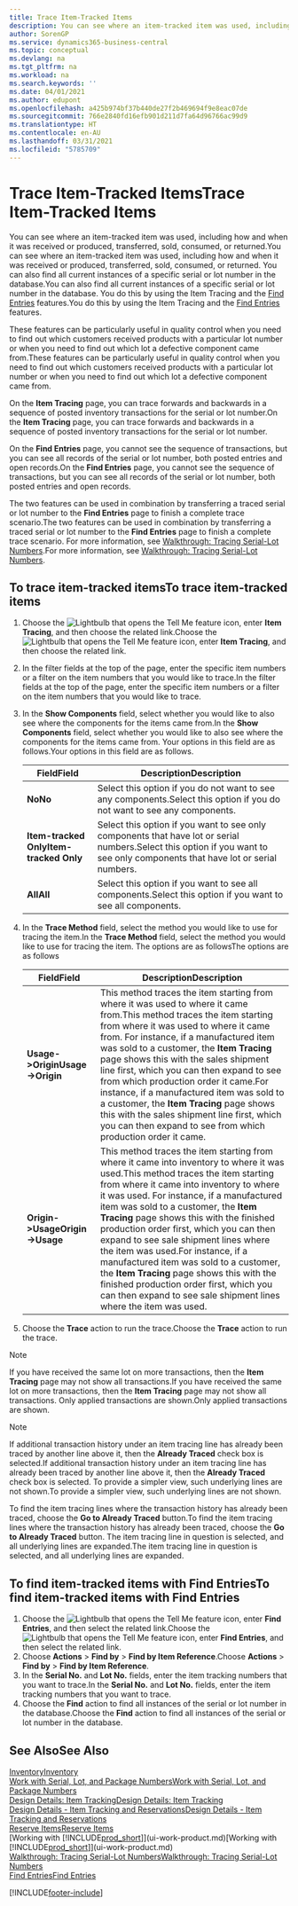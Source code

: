```yaml
---
title: Trace Item-Tracked Items
description: You can see where an item-tracked item was used, including how and when it was received or produced, transferred, sold, consumed, or returned. You can also find all current instances of a specific serial or lot number in the database. You do this by using the Item Tracing and the Find Entries features.
author: SorenGP
ms.service: dynamics365-business-central
ms.topic: conceptual
ms.devlang: na
ms.tgt_pltfrm: na
ms.workload: na
ms.search.keywords: ''
ms.date: 04/01/2021
ms.author: edupont
ms.openlocfilehash: a425b974bf37b440de27f2b469694f9e8eac07de
ms.sourcegitcommit: 766e2840fd16efb901d211d7fa64d96766ac99d9
ms.translationtype: HT
ms.contentlocale: en-AU
ms.lasthandoff: 03/31/2021
ms.locfileid: "5785709"
---
```

# <a name="trace-item-tracked-items"></a><span data-ttu-id="8b536-105">Trace Item-Tracked Items</span><span class="sxs-lookup"><span data-stu-id="8b536-105">Trace Item-Tracked Items</span></span>
<span data-ttu-id="8b536-106">You can see where an item-tracked item was used, including how and when it was received or produced, transferred, sold, consumed, or returned.</span><span class="sxs-lookup"><span data-stu-id="8b536-106">You can see where an item-tracked item was used, including how and when it was received or produced, transferred, sold, consumed, or returned.</span></span> <span data-ttu-id="8b536-107">You can also find all current instances of a specific serial or lot number in the database.</span><span class="sxs-lookup"><span data-stu-id="8b536-107">You can also find all current instances of a specific serial or lot number in the database.</span></span> <span data-ttu-id="8b536-108">You do this by using the Item Tracing and the [Find Entries](ui-find-entries.md) features.</span><span class="sxs-lookup"><span data-stu-id="8b536-108">You do this by using the Item Tracing and the [Find Entries](ui-find-entries.md) features.</span></span>  

<span data-ttu-id="8b536-109">These features can be particularly useful in quality control when you need to find out which customers received products with a particular lot number or when you need to find out which lot a defective component came from.</span><span class="sxs-lookup"><span data-stu-id="8b536-109">These features can be particularly useful in quality control when you need to find out which customers received products with a particular lot number or when you need to find out which lot a defective component came from.</span></span>  

 <span data-ttu-id="8b536-110">On the **Item Tracing** page, you can trace forwards and backwards in a sequence of posted inventory transactions for the serial or lot number.</span><span class="sxs-lookup"><span data-stu-id="8b536-110">On the **Item Tracing** page, you can trace forwards and backwards in a sequence of posted inventory transactions for the serial or lot number.</span></span>  

 <span data-ttu-id="8b536-111">On the **Find Entries** page, you cannot see the sequence of transactions, but you can see all records of the serial or lot number, both posted entries and open records.</span><span class="sxs-lookup"><span data-stu-id="8b536-111">On the **Find Entries** page, you cannot see the sequence of transactions, but you can see all records of the serial or lot number, both posted entries and open records.</span></span>  

 <span data-ttu-id="8b536-112">The two features can be used in combination by transferring a traced serial or lot number to the **Find Entries** page to finish a complete trace scenario.</span><span class="sxs-lookup"><span data-stu-id="8b536-112">The two features can be used in combination by transferring a traced serial or lot number to the **Find Entries** page to finish a complete trace scenario.</span></span> <span data-ttu-id="8b536-113">For more information, see [Walkthrough: Tracing Serial-Lot Numbers](walkthrough-tracing-serial-lot-numbers.md).</span><span class="sxs-lookup"><span data-stu-id="8b536-113">For more information, see [Walkthrough: Tracing Serial-Lot Numbers](walkthrough-tracing-serial-lot-numbers.md).</span></span>  

## <a name="to-trace-item-tracked-items"></a><span data-ttu-id="8b536-114">To trace item-tracked items</span><span class="sxs-lookup"><span data-stu-id="8b536-114">To trace item-tracked items</span></span>  

1.  <span data-ttu-id="8b536-115">Choose the ![Lightbulb that opens the Tell Me feature](media/ui-search/search_small.png "Tell me what you want to do") icon, enter **Item Tracing**, and then choose the related link.</span><span class="sxs-lookup"><span data-stu-id="8b536-115">Choose the ![Lightbulb that opens the Tell Me feature](media/ui-search/search_small.png "Tell me what you want to do") icon, enter **Item Tracing**, and then choose the related link.</span></span>  
2.  <span data-ttu-id="8b536-116">In the filter fields at the top of the page, enter the specific item numbers or a filter on the item numbers that you would like to trace.</span><span class="sxs-lookup"><span data-stu-id="8b536-116">In the filter fields at the top of the page, enter the specific item numbers or a filter on the item numbers that you would like to trace.</span></span>  
3.  <span data-ttu-id="8b536-117">In the **Show Components** field, select whether you would like to also see where the components for the items came from.</span><span class="sxs-lookup"><span data-stu-id="8b536-117">In the **Show Components** field, select whether you would like to also see where the components for the items came from.</span></span> <span data-ttu-id="8b536-118">Your options in this field are as follows.</span><span class="sxs-lookup"><span data-stu-id="8b536-118">Your options in this field are as follows.</span></span>  

    |<span data-ttu-id="8b536-119">Field</span><span class="sxs-lookup"><span data-stu-id="8b536-119">Field</span></span>|<span data-ttu-id="8b536-120">Description</span><span class="sxs-lookup"><span data-stu-id="8b536-120">Description</span></span>|  
    |----------------------------------|---------------------------------------|  
    |<span data-ttu-id="8b536-121">**No**</span><span class="sxs-lookup"><span data-stu-id="8b536-121">**No**</span></span>|<span data-ttu-id="8b536-122">Select this option if you do not want to see any components.</span><span class="sxs-lookup"><span data-stu-id="8b536-122">Select this option if you do not want to see any components.</span></span>|  
    |<span data-ttu-id="8b536-123">**Item-tracked Only**</span><span class="sxs-lookup"><span data-stu-id="8b536-123">**Item-tracked Only**</span></span>|<span data-ttu-id="8b536-124">Select this option if you want to see only components that have lot or serial numbers.</span><span class="sxs-lookup"><span data-stu-id="8b536-124">Select this option if you want to see only components that have lot or serial numbers.</span></span>|  
    |<span data-ttu-id="8b536-125">**All**</span><span class="sxs-lookup"><span data-stu-id="8b536-125">**All**</span></span>|<span data-ttu-id="8b536-126">Select this option if you want to see all components.</span><span class="sxs-lookup"><span data-stu-id="8b536-126">Select this option if you want to see all components.</span></span>|  

4.  <span data-ttu-id="8b536-127">In the **Trace Method** field, select the method you would like to use for tracing the item.</span><span class="sxs-lookup"><span data-stu-id="8b536-127">In the **Trace Method** field, select the method you would like to use for tracing the item.</span></span> <span data-ttu-id="8b536-128">The options are as follows</span><span class="sxs-lookup"><span data-stu-id="8b536-128">The options are as follows</span></span>  

    |<span data-ttu-id="8b536-129">Field</span><span class="sxs-lookup"><span data-stu-id="8b536-129">Field</span></span>|<span data-ttu-id="8b536-130">Description</span><span class="sxs-lookup"><span data-stu-id="8b536-130">Description</span></span>|  
    |----------------------------------|---------------------------------------|  
    |<span data-ttu-id="8b536-131">**Usage->Origin**</span><span class="sxs-lookup"><span data-stu-id="8b536-131">**Usage->Origin**</span></span>|<span data-ttu-id="8b536-132">This method traces the item starting from where it was used to where it came from.</span><span class="sxs-lookup"><span data-stu-id="8b536-132">This method traces the item starting from where it was used to where it came from.</span></span> <span data-ttu-id="8b536-133">For instance, if a manufactured item was sold to a customer, the **Item Tracing** page shows this with the sales shipment line first, which you can then expand to see from which production order it came.</span><span class="sxs-lookup"><span data-stu-id="8b536-133">For instance, if a manufactured item was sold to a customer, the **Item Tracing** page shows this with the sales shipment line first, which you can then expand to see from which production order it came.</span></span>|  
    |<span data-ttu-id="8b536-134">**Origin->Usage**</span><span class="sxs-lookup"><span data-stu-id="8b536-134">**Origin->Usage**</span></span>|<span data-ttu-id="8b536-135">This method traces the item starting from where it came into inventory to where it was used.</span><span class="sxs-lookup"><span data-stu-id="8b536-135">This method traces the item starting from where it came into inventory to where it was used.</span></span> <span data-ttu-id="8b536-136">For instance, if a manufactured item was sold to a customer, the **Item Tracing** page shows this with the finished production order first, which you can then expand to see sale shipment lines where the item was used.</span><span class="sxs-lookup"><span data-stu-id="8b536-136">For instance, if a manufactured item was sold to a customer, the **Item Tracing** page shows this with the finished production order first, which you can then expand to see sale shipment lines where the item was used.</span></span>|  

5.  <span data-ttu-id="8b536-137">Choose the **Trace** action to run the trace.</span><span class="sxs-lookup"><span data-stu-id="8b536-137">Choose the **Trace** action to run the trace.</span></span>  

> [!NOTE]  
>  <span data-ttu-id="8b536-138">If you have received the same lot on more transactions, then the **Item Tracing** page may not show all transactions.</span><span class="sxs-lookup"><span data-stu-id="8b536-138">If you have received the same lot on more transactions, then the **Item Tracing** page may not show all transactions.</span></span> <span data-ttu-id="8b536-139">Only applied transactions are shown.</span><span class="sxs-lookup"><span data-stu-id="8b536-139">Only applied transactions are shown.</span></span>  

> [!NOTE]  
>  <span data-ttu-id="8b536-140">If additional transaction history under an item tracing line has already been traced by another line above it, then the **Already Traced** check box is selected.</span><span class="sxs-lookup"><span data-stu-id="8b536-140">If additional transaction history under an item tracing line has already been traced by another line above it, then the **Already Traced** check box is selected.</span></span> <span data-ttu-id="8b536-141">To provide a simpler view, such underlying lines are not shown.</span><span class="sxs-lookup"><span data-stu-id="8b536-141">To provide a simpler view, such underlying lines are not shown.</span></span>  
>   
>  <span data-ttu-id="8b536-142">To find the item tracing lines where the transaction history has already been traced, choose the **Go to Already Traced** button.</span><span class="sxs-lookup"><span data-stu-id="8b536-142">To find the item tracing lines where the transaction history has already been traced, choose the **Go to Already Traced** button.</span></span> <span data-ttu-id="8b536-143">The item tracing line in question is selected, and all underlying lines are expanded.</span><span class="sxs-lookup"><span data-stu-id="8b536-143">The item tracing line in question is selected, and all underlying lines are expanded.</span></span>  

## <a name="to-find-item-tracked-items-with-find-entries"></a><span data-ttu-id="8b536-144">To find item-tracked items with Find Entries</span><span class="sxs-lookup"><span data-stu-id="8b536-144">To find item-tracked items with Find Entries</span></span>  

1. <span data-ttu-id="8b536-145">Choose the ![Lightbulb that opens the Tell Me feature](media/ui-search/search_small.png "Tell me what you want to do") icon, enter **Find Entries**, and then select the related link.</span><span class="sxs-lookup"><span data-stu-id="8b536-145">Choose the ![Lightbulb that opens the Tell Me feature](media/ui-search/search_small.png "Tell me what you want to do") icon, enter **Find Entries**, and then select the related link.</span></span>  
2. <span data-ttu-id="8b536-146">Choose **Actions** > **Find by** > **Find by Item Reference**.</span><span class="sxs-lookup"><span data-stu-id="8b536-146">Choose **Actions** > **Find by** > **Find by Item Reference**.</span></span>
3. <span data-ttu-id="8b536-147">In the **Serial No.** and **Lot No.** fields, enter the item tracking numbers that you want to trace.</span><span class="sxs-lookup"><span data-stu-id="8b536-147">In the **Serial No.** and **Lot No.** fields, enter the item tracking numbers that you want to trace.</span></span>  
4. <span data-ttu-id="8b536-148">Choose the **Find** action to find all instances of the serial or lot number in the database.</span><span class="sxs-lookup"><span data-stu-id="8b536-148">Choose the **Find** action to find all instances of the serial or lot number in the database.</span></span>  

## <a name="see-also"></a><span data-ttu-id="8b536-149">See Also</span><span class="sxs-lookup"><span data-stu-id="8b536-149">See Also</span></span>

[<span data-ttu-id="8b536-150">Inventory</span><span class="sxs-lookup"><span data-stu-id="8b536-150">Inventory</span></span>](inventory-manage-inventory.md)  
[<span data-ttu-id="8b536-151">Work with Serial, Lot, and Package Numbers</span><span class="sxs-lookup"><span data-stu-id="8b536-151">Work with Serial, Lot, and Package Numbers</span></span>](inventory-how-work-item-tracking.md)  
[<span data-ttu-id="8b536-152">Design Details: Item Tracking</span><span class="sxs-lookup"><span data-stu-id="8b536-152">Design Details: Item Tracking</span></span>](design-details-item-tracking.md)  
[<span data-ttu-id="8b536-153">Design Details - Item Tracking and Reservations</span><span class="sxs-lookup"><span data-stu-id="8b536-153">Design Details - Item Tracking and Reservations</span></span>](design-details-item-tracking-and-reservations.md)  
[<span data-ttu-id="8b536-154">Reserve Items</span><span class="sxs-lookup"><span data-stu-id="8b536-154">Reserve Items</span></span>](inventory-how-to-reserve-items.md)  
<span data-ttu-id="8b536-155">[Working with [!INCLUDE[prod_short](includes/prod_short.md)]](ui-work-product.md)</span><span class="sxs-lookup"><span data-stu-id="8b536-155">[Working with [!INCLUDE[prod_short](includes/prod_short.md)]](ui-work-product.md)</span></span>  
[<span data-ttu-id="8b536-156">Walkthrough: Tracing Serial-Lot Numbers</span><span class="sxs-lookup"><span data-stu-id="8b536-156">Walkthrough: Tracing Serial-Lot Numbers</span></span>](walkthrough-tracing-serial-lot-numbers.md)  
[<span data-ttu-id="8b536-157">Find Entries</span><span class="sxs-lookup"><span data-stu-id="8b536-157">Find Entries</span></span>](ui-find-entries.md)  


[!INCLUDE[footer-include](includes/footer-banner.md)]